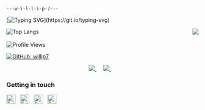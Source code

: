 ```
---w-i-l-l-i-p-7---
```
[![Typing SVG](https://readme-typing-svg.herokuapp.com?font=JetBrains+Mono&color=%6EBF8B&width=440&lines=Welcome+to+Willip7+GitHub+profile.;Hi,+I'+m+@willip7;I'+m+interested+in+Coding;I'+m+currently+learning+Machine+Learning;I'+m+looking+to+collaborate+on+GitHub;How+to+reach+me+@willip7.;Research+is+our+priority.;Thanks+for+reading.)](https://git.io/typing-svg)

<!---willip7 is a ✨ special ✨ repository because its `README.md` (this file) appears on your GitHub profile.You can click the Preview link to take a look at your changes.--->

![Top Langs](https://github-readme-stats.vercel.app/api/top-langs/?username=lazarus&layout=compact&theme=github_dark&hide=php,javascript,css,tsql,html,scss,makefile,shell,dockerfile)
<img align="right" src="https://github-readme-stats.vercel.app/api?username=willip7&show_icons=true&icon_color=CE1D2D&text_color=718096&bg_color=00000000&hide_title=true&hide_border=true" />
<br>
<br>
![Profile Views](https://komarev.com/ghpvc/?username=willip7&color=brightgreen)
<!---[![Twitter: willip7](https://img.shields.io/twitter/follow/+?style=flat-square)](https://twitter.com/+)--->
[![GitHub: willip7](https://img.shields.io/github/followers/willip7?label=follow%20github&color=brightgreen)](https://github.com/willip7)
<p align="center">
    <a href="https://willip7.github.io/cv/" alt="portfolio">
        <img src="https://img.shields.io/badge/Portfolio-willip7-brightgreen.svg" />
    </a>&emsp;
    <a href="https://t.me/willip7/" alt="Telegram">
        <img src="https://img.shields.io/badge/-willip7-blue?style=social&logo=Telegram&logoColor=blue" />
    </a>&emsp;
</p>

### Getting in touch
<a href="https://twitter.com/willip7" title="Follow me on Twitter">
  <img
    width="24"
    alt="Follow me on Twitter"
    src="https://raw.githubusercontent.com/trekhleb/trekhleb/master/assets/icons/twitter.svg"
  /></a>
&nbsp;
<a href="https://www.linkedin.com/in/willip7/" title="Follow me on LinkedIn">
  <img
    width="24"
    alt="Follow me on LinkedIn"
    src="https://raw.githubusercontent.com/trekhleb/trekhleb/master/assets/icons/linkedin.svg"
  /></a>
&nbsp;
<a href="https://medium.com/@willip7" title="Follow me on Medium">
  <img
    width="24"
    alt="Follow me on Medium"
    src="https://raw.githubusercontent.com/trekhleb/trekhleb/master/assets/icons/medium.svg"
  /></a>
&nbsp;
<a href="https://dev.to/willip7" title="Follow me on DevTo">
  <img
    width="24"
    alt="Follow me on DevTo"
    src="https://raw.githubusercontent.com/trekhleb/trekhleb/master/assets/icons/devto.svg"
  /></a>
&nbsp;
